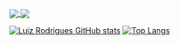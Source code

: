 <a href="https://github.com/anuraghazra/github-readme-stats">
  <img align="center" src="https://github-readme-stats.vercel.app/api/pin/?username=LuizPhelipeRodrigues&repo=github-readme-stats&theme=buefy" />
</a>
<a href="https://github.com/anuraghazra/anuraghazra.github.io">
  <img align="center" src="https://github-readme-stats.vercel.app/api/pin/?username=LuizPhelipeRodrigues&repo=anuraghazra.github.io&theme=buefy" />
</a>


[![Luiz Rodrigues GitHub stats](https://github-readme-stats.vercel.app/api?username=LuizPhelipeRodrigues&theme=radical)](https://github.com/LuizPhelipeRodrigues/github-readme-stats)
[![Top Langs](https://github-readme-stats.vercel.app/api/top-langs/?username=LuizPhelipeRodrigues)](https://github.com/LuizPhelipeRodrigues/github-readme-stats)
